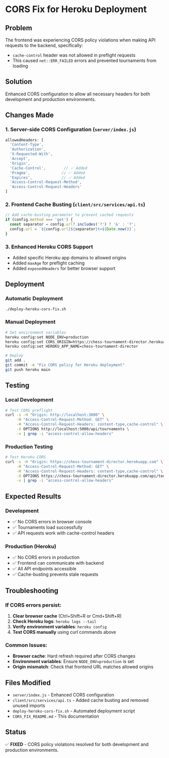 # CORS Fix for Heroku Deployment

## Problem
The frontend was experiencing CORS policy violations when making API requests to the backend, specifically:
- `cache-control` header was not allowed in preflight requests
- This caused `net::ERR_FAILED` errors and prevented tournaments from loading

## Solution
Enhanced CORS configuration to allow all necessary headers for both development and production environments.

## Changes Made

### 1. Server-side CORS Configuration (`server/index.js`)
```javascript
allowedHeaders: [
  'Content-Type', 
  'Authorization', 
  'X-Requested-With', 
  'Accept', 
  'Origin', 
  'Cache-Control',        // ✅ Added
  'Pragma',              // ✅ Added
  'Expires',             // ✅ Added
  'Access-Control-Request-Method',
  'Access-Control-Request-Headers'
]
```

### 2. Frontend Cache Busting (`client/src/services/api.ts`)
```javascript
// Add cache-busting parameter to prevent cached requests
if (config.method === 'get') {
  const separator = config.url?.includes('?') ? '&' : '?';
  config.url = `${config.url}${separator}t=${Date.now()}`;
}
```

### 3. Enhanced Heroku CORS Support
- Added specific Heroku app domains to allowed origins
- Added `maxAge` for preflight caching
- Added `exposedHeaders` for better browser support

## Deployment

### Automatic Deployment
```bash
./deploy-heroku-cors-fix.sh
```

### Manual Deployment
```bash
# Set environment variables
heroku config:set NODE_ENV=production
heroku config:set CORS_ORIGIN=https://chess-tournament-director.herokuapp.com
heroku config:set HEROKU_APP_NAME=chess-tournament-director

# Deploy
git add .
git commit -m "Fix CORS policy for Heroku deployment"
git push heroku main
```

## Testing

### Local Development
```bash
# Test CORS preflight
curl -s -H "Origin: http://localhost:3000" \
     -H "Access-Control-Request-Method: GET" \
     -H "Access-Control-Request-Headers: content-type,cache-control" \
     -X OPTIONS http://localhost:5000/api/tournaments \
     -v | grep -i "access-control-allow-headers"
```

### Production Testing
```bash
# Test Heroku CORS
curl -s -H "Origin: https://chess-tournament-director.herokuapp.com" \
     -H "Access-Control-Request-Method: GET" \
     -H "Access-Control-Request-Headers: content-type,cache-control" \
     -X OPTIONS https://chess-tournament-director.herokuapp.com/api/tournaments \
     -v | grep -i "access-control-allow-headers"
```

## Expected Results

### Development
- ✅ No CORS errors in browser console
- ✅ Tournaments load successfully
- ✅ API requests work with cache-control headers

### Production (Heroku)
- ✅ No CORS errors in production
- ✅ Frontend can communicate with backend
- ✅ All API endpoints accessible
- ✅ Cache-busting prevents stale requests

## Troubleshooting

### If CORS errors persist:
1. **Clear browser cache** (Ctrl+Shift+R or Cmd+Shift+R)
2. **Check Heroku logs**: `heroku logs --tail`
3. **Verify environment variables**: `heroku config`
4. **Test CORS manually** using curl commands above

### Common Issues:
- **Browser cache**: Hard refresh required after CORS changes
- **Environment variables**: Ensure `NODE_ENV=production` is set
- **Origin mismatch**: Check that frontend URL matches allowed origins

## Files Modified
- `server/index.js` - Enhanced CORS configuration
- `client/src/services/api.ts` - Added cache busting and removed unused imports
- `deploy-heroku-cors-fix.sh` - Automated deployment script
- `CORS_FIX_README.md` - This documentation

## Status
✅ **FIXED** - CORS policy violations resolved for both development and production environments.
